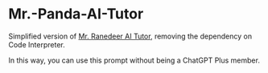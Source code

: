 # Mr.-Panda-AI-Tutor
Simplified version of [Mr. Ranedeer AI Tutor](https://github.com/JushBJJ/Mr.-Ranedeer-AI-Tutor), removing the dependency on Code Interpreter.

In this way, you can use this prompt without being a ChatGPT Plus member.
